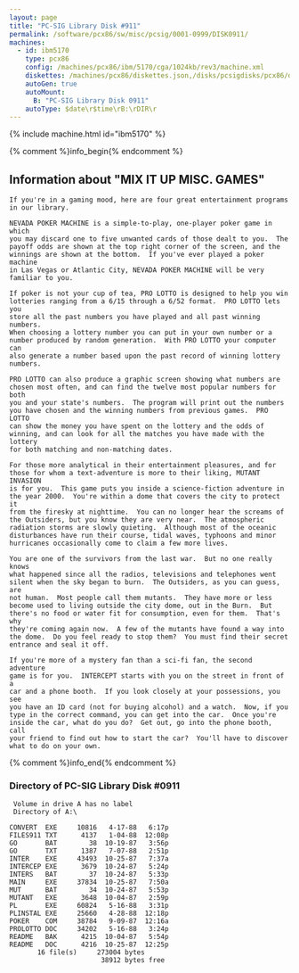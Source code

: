 ```yaml
---
layout: page
title: "PC-SIG Library Disk #911"
permalink: /software/pcx86/sw/misc/pcsig/0001-0999/DISK0911/
machines:
  - id: ibm5170
    type: pcx86
    config: /machines/pcx86/ibm/5170/cga/1024kb/rev3/machine.xml
    diskettes: /machines/pcx86/diskettes.json,/disks/pcsigdisks/pcx86/diskettes.json
    autoGen: true
    autoMount:
      B: "PC-SIG Library Disk 0911"
    autoType: $date\r$time\rB:\rDIR\r
---
```


{% include machine.html id="ibm5170" %}

{% comment %}info_begin{% endcomment %}

## Information about "MIX IT UP MISC. GAMES"

    If you're in a gaming mood, here are four great entertainment programs
    in our library.
    
    NEVADA POKER MACHINE is a simple-to-play, one-player poker game in which
    you may discard one to five unwanted cards of those dealt to you.  The
    payoff odds are shown at the top right corner of the screen, and the
    winnings are shown at the bottom.  If you've ever played a poker machine
    in Las Vegas or Atlantic City, NEVADA POKER MACHINE will be very
    familiar to you.
    
    If poker is not your cup of tea, PRO LOTTO is designed to help you win
    lotteries ranging from a 6/15 through a 6/52 format.  PRO LOTTO lets you
    store all the past numbers you have played and all past winning numbers.
    When choosing a lottery number you can put in your own number or a
    number produced by random generation.  With PRO LOTTO your computer can
    also generate a number based upon the past record of winning lottery
    numbers.
    
    PRO LOTTO can also produce a graphic screen showing what numbers are
    chosen most often, and can find the twelve most popular numbers for both
    you and your state's numbers.  The program will print out the numbers
    you have chosen and the winning numbers from previous games.  PRO LOTTO
    can show the money you have spent on the lottery and the odds of
    winning, and can look for all the matches you have made with the lottery
    for both matching and non-matching dates.
    
    For those more analytical in their entertainment pleasures, and for
    those for whom a text-adventure is more to their liking, MUTANT INVASION
    is for you.  This game puts you inside a science-fiction adventure in
    the year 2000.  You're within a dome that covers the city to protect it
    from the firesky at nighttime.  You can no longer hear the screams of
    the Outsiders, but you know they are very near.  The atmospheric
    radiation storms are slowly quieting.  Although most of the oceanic
    disturbances have run their course, tidal waves, typhoons and minor
    hurricanes occasionally come to claim a few more lives.
    
    You are one of the survivors from the last war.  But no one really knows
    what happened since all the radios, televisions and telephones went
    silent when the sky began to burn.  The Outsiders, as you can guess, are
    not human.  Most people call them mutants.  They have more or less
    become used to living outside the city dome, out in the Burn.  But
    there's no food or water fit for consumption, even for them.  That's why
    they're coming again now.  A few of the mutants have found a way into
    the dome.  Do you feel ready to stop them?  You must find their secret
    entrance and seal it off.
    
    If you're more of a mystery fan than a sci-fi fan, the second adventure
    game is for you.  INTERCEPT starts with you on the street in front of a
    car and a phone booth.  If you look closely at your possessions, you see
    you have an ID card (not for buying alcohol) and a watch.  Now, if you
    type in the correct command, you can get into the car.  Once you're
    inside the car, what do you do?  Get out, go into the phone booth, call
    your friend to find out how to start the car?  You'll have to discover
    what to do on your own.
{% comment %}info_end{% endcomment %}


### Directory of PC-SIG Library Disk #0911

     Volume in drive A has no label
     Directory of A:\

    CONVERT  EXE     10816   4-17-88   6:17p
    FILES911 TXT      4137   1-04-88  12:08p
    GO       BAT        38  10-19-87   3:56p
    GO       TXT      1387   7-07-88   2:51p
    INTER    EXE     43493  10-25-87   7:37a
    INTERCEP EXE      3679  10-24-87   5:24p
    INTERS   BAT        37  10-24-87   5:33p
    MAIN     EXE     37834  10-25-87   7:50a
    MUT      BAT        34  10-24-87   5:53p
    MUTANT   EXE      3648  10-04-87   2:59p
    PL       EXE     60824   5-16-88   3:31p
    PLINSTAL EXE     25660   4-28-88  12:18p
    POKER    COM     38784   9-09-87  12:16a
    PROLOTTO DOC     34202   5-16-88   3:24p
    README   BAK      4215  10-04-87   5:54p
    README   DOC      4216  10-25-87  12:25p
           16 file(s)     273004 bytes
                           38912 bytes free
